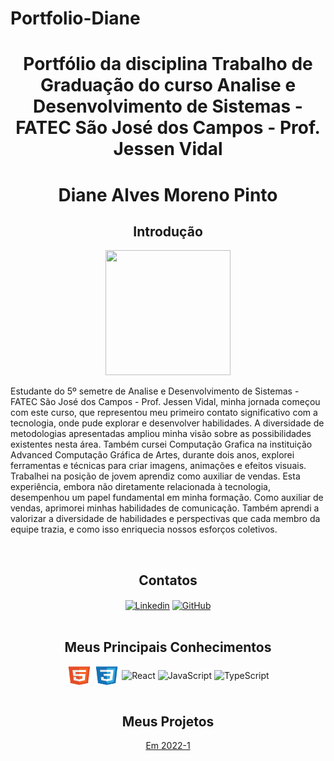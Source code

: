 # Portfolio-Diane
<h1 align="center">Portfólio da disciplina Trabalho de Graduação do curso Analise e Desenvolvimento de Sistemas - FATEC São José dos Campos - Prof. Jessen Vidal</h1>

<h1 align="center">Diane Alves Moreno Pinto</h1>

<h2 align="center">Introdução</h2>
<div align="center"><img src="https://avatars.githubusercontent.com/u/102235722?v=4" width="200" height="200"/></div>
<p>
  Estudante do 5º semetre de Analise e Desenvolvimento de Sistemas - FATEC São José dos Campos - Prof. Jessen Vidal, minha jornada começou com este curso, que representou meu primeiro contato significativo com a tecnologia, onde pude explorar e desenvolver habilidades. A diversidade de metodologias apresentadas ampliou minha visão sobre as possibilidades existentes nesta área. Também cursei Computação Grafica na instituição Advanced Computação Gráfica de Artes, durante dois anos, explorei ferramentas e técnicas para criar imagens, animações e efeitos visuais. Trabalhei na posição de jovem aprendiz como auxiliar de vendas. Esta experiência, embora não diretamente relacionada à tecnologia, desempenhou um papel fundamental em minha formação. Como auxiliar de vendas, aprimorei minhas habilidades de comunicação. Também aprendi a valorizar a diversidade de habilidades e perspectivas que cada membro da equipe trazia, e como isso enriquecia nossos esforços coletivos. 
</p>

<br>

<h2 align='center'>Contatos</h2>
<div align="center">
    <a href="https://www.linkedin.com/in/diane-alves-38b6761ba/" target="_blank"><img align="center" alt="Linkedin" src="https://img.shields.io/badge/-LinkedIn-%230077B5?style=for-the-badge&logo=linkedin&logoColor=white" target="_blank"></a>
    <a href = "https://github.com/Diane-Moreno"><img align="center" alt="GitHub" src="https://img.shields.io/badge/GitHub-100000?style=for-the-badge&logo=github&logoColor=white"></a>
</div>

<br>

<h2 align='center'>Meus Principais Conhecimentos</h2>
<div align='center'>
  <img align="center" alt="HTML5" height="30" width="40" src="https://raw.githubusercontent.com/devicons/devicon/master/icons/html5/html5-original.svg">
  <img align="center" alt="CSS3" height="30" width="40" src="https://raw.githubusercontent.com/devicons/devicon/master/icons/css3/css3-original.svg">
  <img align="center" alt="React" height="30" width="40" src="https://cdn.jsdelivr.net/gh/devicons/devicon/icons/react/react-original.svg">
  <img align="center" alt="JavaScript" height="30" width="40" src="https://cdn.jsdelivr.net/gh/devicons/devicon/icons/javascript/javascript-original.svg">
  <img align="center" alt="TypeScript" height="30" width="40" src="https://cdn.jsdelivr.net/gh/devicons/devicon/icons/typescript/typescript-original.svg">
</div>

<br>

<h2 align='center'>Meus Projetos</h2>
<div align="center">
  <a href="https://github.com/Diane-Moreno/Portfolio-Diane/tree/main/Em%202022-1">Em 2022-1</a>
</div>

